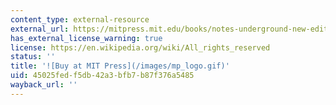 ```yaml
---
content_type: external-resource
external_url: https://mitpress.mit.edu/books/notes-underground-new-edition
has_external_license_warning: true
license: https://en.wikipedia.org/wiki/All_rights_reserved
status: ''
title: '![Buy at MIT Press](/images/mp_logo.gif)'
uid: 45025fed-f5db-42a3-bfb7-b87f376a5485
wayback_url: ''
---
```

